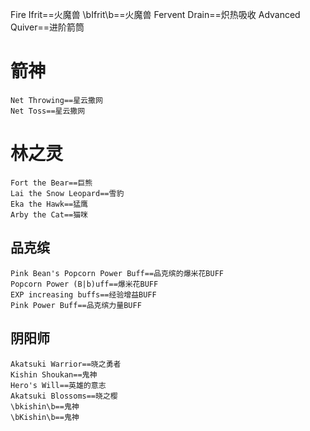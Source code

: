 Fire Ifrit==火魔兽
\bIfrit\b==火魔兽
Fervent Drain==炽热吸收
Advanced Quiver==进阶箭筒




# 箭神
	Net Throwing==星云撒网
	Net Toss==星云撒网
# 林之灵
	Fort the Bear==巨熊
	Lai the Snow Leopard==雪豹
	Eka the Hawk==猛鹰
	Arby the Cat==猫咪
	
## 品克缤
	Pink Bean's Popcorn Power Buff==品克缤的爆米花BUFF
	Popcorn Power (B|b)uff==爆米花BUFF
	EXP increasing buffs==经验增益BUFF
	Pink Power Buff==品克缤力量BUFF

## 阴阳师
	Akatsuki Warrior==晓之勇者
	Kishin Shoukan==鬼神
	Hero's Will==英雄的意志
	Akatsuki Blossoms==晓之樱
	\bkishin\b==鬼神
	\bKishin\b==鬼神